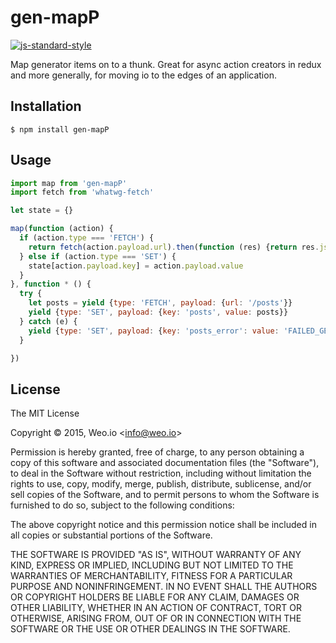 
# gen-mapP

[![js-standard-style](https://img.shields.io/badge/code%20style-standard-brightgreen.svg?style=flat)](https://github.com/feross/standard)

Map generator items on to a thunk. Great for async action creators in redux and more generally, for moving io to the edges of an application.

## Installation

    $ npm install gen-mapP

## Usage

```js
import map from 'gen-mapP'
import fetch from 'whatwg-fetch'

let state = {}

map(function (action) {
  if (action.type === 'FETCH') {
    return fetch(action.payload.url).then(function (res) {return res.json})
  } else if (action.type === 'SET') {
    state[action.payload.key] = action.payload.value
  }
}, function * () {
  try {
    let posts = yield {type: 'FETCH', payload: {url: '/posts'}}
    yield {type: 'SET', payload: {key: 'posts', value: posts}}
  } catch (e) {
    yield {type: 'SET', payload: {key: 'posts_error': value: 'FAILED_GET'}}
  }

})

```

## License

The MIT License

Copyright &copy; 2015, Weo.io &lt;info@weo.io&gt;

Permission is hereby granted, free of charge, to any person obtaining a copy of this software and associated documentation files (the "Software"), to deal in the Software without restriction, including without limitation the rights to use, copy, modify, merge, publish, distribute, sublicense, and/or sell copies of the Software, and to permit persons to whom the Software is furnished to do so, subject to the following conditions:

The above copyright notice and this permission notice shall be included in all copies or substantial portions of the Software.

THE SOFTWARE IS PROVIDED "AS IS", WITHOUT WARRANTY OF ANY KIND, EXPRESS OR IMPLIED, INCLUDING BUT NOT LIMITED TO THE WARRANTIES OF MERCHANTABILITY, FITNESS FOR A PARTICULAR PURPOSE AND NONINFRINGEMENT. IN NO EVENT SHALL THE AUTHORS OR COPYRIGHT HOLDERS BE LIABLE FOR ANY CLAIM, DAMAGES OR OTHER LIABILITY, WHETHER IN AN ACTION OF CONTRACT, TORT OR OTHERWISE, ARISING FROM, OUT OF OR IN CONNECTION WITH THE SOFTWARE OR THE USE OR OTHER DEALINGS IN THE SOFTWARE.
